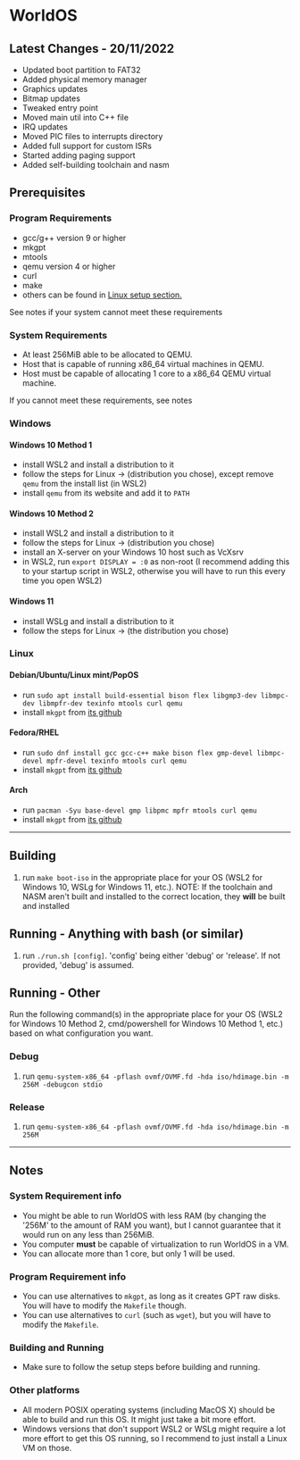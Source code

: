 # WorldOS

## Latest Changes - 20/11/2022

- Updated boot partition to FAT32
- Added physical memory manager
- Graphics updates
- Bitmap updates
- Tweaked entry point
- Moved main util into C++ file
- IRQ updates
- Moved PIC files to interrupts directory
- Added full support for custom ISRs
- Started adding paging support
- Added self-building toolchain and nasm

## Prerequisites

### Program Requirements

- gcc/g++ version 9 or higher
- mkgpt
- mtools
- qemu version 4 or higher
- curl
- make
- others can be found in [Linux setup section.](#linux)

See notes if your system cannot meet these requirements

### System Requirements

- At least 256MiB able to be allocated to QEMU.
- Host that is capable of running x86_64 virtual machines in QEMU.
- Host must be capable of allocating 1 core to a x86_64 QEMU virtual machine.

If you cannot meet these requirements, see notes

### **Windows**

#### Windows 10 Method 1

- install WSL2 and install a distribution to it
- follow the steps for Linux -> (distribution you chose), except remove `qemu` from the install list (in WSL2)
- install `qemu` from its website and add it to `PATH`

#### Windows 10 Method 2

- install WSL2 and install a distribution to it
- follow the steps for Linux -> (distribution you chose)
- install an X-server on your Windows 10 host such as VcXsrv
- in WSL2, run `export DISPLAY = :0` as non-root (I recommend adding this to your startup script in WSL2, otherwise you will have to run this every time you open WSL2)

#### Windows 11

- install WSLg and install a distribution to it
- follow the steps for Linux -> (the distribution you chose)

### Linux

#### Debian/Ubuntu/Linux mint/PopOS

- run `sudo apt install build-essential bison flex libgmp3-dev libmpc-dev libmpfr-dev texinfo mtools curl qemu`
- install `mkgpt` from [its github](https://github.com/jncronin/mkgpt)

#### Fedora/RHEL

- run `sudo dnf install gcc gcc-c++ make bison flex gmp-devel libmpc-devel mpfr-devel texinfo mtools curl qemu`
- install `mkgpt` from [its github](https://github.com/jncronin/mkgpt)

#### Arch

- run `pacman -Syu base-devel gmp libpmc mpfr mtools curl qemu`
- install `mkgpt` from [its github](https://github.com/jncronin/mkgpt)

---

## Building

1. run `make boot-iso` in the appropriate place for your OS (WSL2 for Windows 10, WSLg for Windows 11, etc.). NOTE: If the toolchain and NASM aren't built and installed to the correct location, they **will** be built and installed

## Running - Anything with bash (or similar)

1. run `./run.sh [config]`. 'config' being either 'debug' or 'release'. If not provided, 'debug' is assumed.

## Running - Other

Run the following command(s) in the appropriate place for your OS (WSL2 for Windows 10 Method 2, cmd/powershell for Windows 10 Method 1, etc.) based on what configuration you want.

### Debug

1. run `qemu-system-x86_64 -pflash ovmf/OVMF.fd -hda iso/hdimage.bin -m 256M -debugcon stdio`

### Release

1. run `qemu-system-x86_64 -pflash ovmf/OVMF.fd -hda iso/hdimage.bin -m 256M`

---

## Notes

### System Requirement info

- You might be able to run WorldOS with less RAM (by changing the '256M' to the amount of RAM you want), but I cannot guarantee that it would run on any less than 256MiB.
- You computer **must** be capable of virtualization to run WorldOS in a VM.
- You can allocate more than 1 core, but only 1 will be used.

### Program Requirement info

- You can use alternatives to `mkgpt`, as long as it creates GPT raw disks. You will have to modify the `Makefile` though.
- You can use alternatives to `curl` (such as `wget`), but you will have to modify the `Makefile`.

### Building and Running

- Make sure to follow the setup steps before building and running.

### Other platforms

- All modern POSIX operating systems (including MacOS X) should be able to build and run this OS. It might just take a bit more effort.
- Windows versions that don't support WSL2 or WSLg might require a lot more effort to get this OS running, so I recommend to just install a Linux VM on those.
